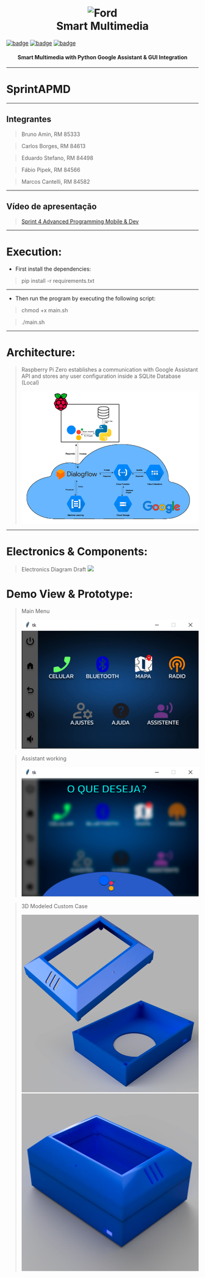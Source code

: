 ﻿<h1 align="center">
  <img src="https://logodownload.org/wp-content/uploads/2014/02/ford-logo-3.png" alt="Ford" width="200px">
  <br>
  Smart Multimedia
</h1>

[![badge](https://img.shields.io/badge/Ford-Multimedia)](https://www.ford.com/)
[![badge](https://img.shields.io/badge/Created%20by-CD5-orange)](https://github.com/kmuv1t)
[![badge](https://img.shields.io/badge/License-MIT-green.svg)](LICENSE)

<h4 align="center">
Smart Multimedia with Python Google Assistant & GUI Integration
</h4>

---
# SprintAPMD
---
## Integrantes
> Bruno Amin, RM 85333

> Carlos Borges, RM 84613

> Eduardo Stefano, RM 84498

> Fábio Pipek, RM 84566

> Marcos Cantelli, RM 84582
---
## Vídeo de apresentação
> [Sprint 4 Advanced Programming Mobile & Dev](https://youtu.be/s4b5S6y8mBo)

---
Execution:
=====

- First install the dependencies:

> pip install -r requirements.txt

---

- Then run the program by executing the following script:

> chmod +x main.sh

> ./main.sh

---

Architecture:
=====
> Raspberry Pi Zero establishes a communication with Google Assistant API and stores any user configuration inside a SQLite Database (Local)
> 
>![](imgs/arch.png)
---

Electronics & Components:
====
> Electronics Diagram Draft
> ![](imgs/diagram.png)


Demo View & Prototype:
====
> Main Menu
> 
> ![](imgs/main.png)

> Assistant working
>
> ![](imgs/assistant_call.png)

> 3D Modeled Custom Case
>
> ![](imgs/3d_model.png) ![](imgs/connected.png)
